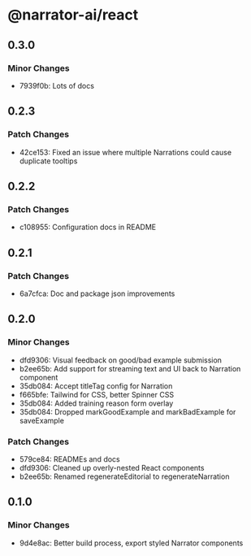 # @narrator-ai/react

## 0.3.0

### Minor Changes

- 7939f0b: Lots of docs

## 0.2.3

### Patch Changes

- 42ce153: Fixed an issue where multiple Narrations could cause duplicate tooltips

## 0.2.2

### Patch Changes

- c108955: Configuration docs in README

## 0.2.1

### Patch Changes

- 6a7cfca: Doc and package json improvements

## 0.2.0

### Minor Changes

- dfd9306: Visual feedback on good/bad example submission
- b2ee65b: Add support for streaming text and UI back to Narration component
- 35db084: Accept titleTag config for Narration
- f665bfe: Tailwind for CSS, better Spinner CSS
- 35db084: Added training reason form overlay
- 35db084: Dropped markGoodExample and markBadExample for saveExample

### Patch Changes

- 579ce84: READMEs and docs
- dfd9306: Cleaned up overly-nested React components
- b2ee65b: Renamed regenerateEditorial to regenerateNarration

## 0.1.0

### Minor Changes

- 9d4e8ac: Better build process, export styled Narrator components
